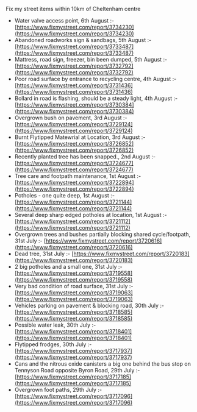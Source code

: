 Fix my street items within 10km of Cheltenham centre

<!-- fix_marker starts -->

- Water valve access point, 6th August :- [https://www.fixmystreet.com/report/3734230](https://www.fixmystreet.com/report/3734230)
- Abandoned roadworks sign & sandbags, 5th August :- [https://www.fixmystreet.com/report/3733487](https://www.fixmystreet.com/report/3733487)
- Mattress, road sign, freezer, bin been dumped, 5th August :- [https://www.fixmystreet.com/report/3732792](https://www.fixmystreet.com/report/3732792)
- Poor road surface by entrance to recycling centre, 4th August :- [https://www.fixmystreet.com/report/3731436](https://www.fixmystreet.com/report/3731436)
- Bollard in road is flashing, should be a steady light, 4th August :- [https://www.fixmystreet.com/report/3730384](https://www.fixmystreet.com/report/3730384)
- Overgrown bush on pavement, 3rd August :- [https://www.fixmystreet.com/report/3729124](https://www.fixmystreet.com/report/3729124)
- Burnt Flytipped Matewrial at Location, 3rd August :- [https://www.fixmystreet.com/report/3726852](https://www.fixmystreet.com/report/3726852)
- Recently planted tree has been snapped., 2nd August :- [https://www.fixmystreet.com/report/3724677](https://www.fixmystreet.com/report/3724677)
- Tree care and footpath maintenance, 1st August :- [https://www.fixmystreet.com/report/3722894](https://www.fixmystreet.com/report/3722894)
- Potholes - one quite deep, 1st August :- [https://www.fixmystreet.com/report/3721144](https://www.fixmystreet.com/report/3721144)
- Several deep sharp edged potholes at location, 1st August :- [https://www.fixmystreet.com/report/3721112](https://www.fixmystreet.com/report/3721112)
- Overgrown trees and bushes partially blocking shared cycle/footpath, 31st July :- [https://www.fixmystreet.com/report/3720616](https://www.fixmystreet.com/report/3720616)
- Dead tree, 31st July :- [https://www.fixmystreet.com/report/3720183](https://www.fixmystreet.com/report/3720183)
- 2 big potholes and a small one, 31st July :- [https://www.fixmystreet.com/report/3719558](https://www.fixmystreet.com/report/3719558)
- Very bad condition of road surface, 31st July :- [https://www.fixmystreet.com/report/3719063](https://www.fixmystreet.com/report/3719063)
- Vehicles parking on pavement & blocking road, 30th July :- [https://www.fixmystreet.com/report/3718585](https://www.fixmystreet.com/report/3718585)
- Possible water leak, 30th July :- [https://www.fixmystreet.com/report/3718401](https://www.fixmystreet.com/report/3718401)
- Flytipped frodges, 30th July :- [https://www.fixmystreet.com/report/3717937](https://www.fixmystreet.com/report/3717937)
- Cans and the nitrous oxide canisters a big one behind the bus stop on Tennyson Road opposite Byron Road, 29th July :- [https://www.fixmystreet.com/report/3717185](https://www.fixmystreet.com/report/3717185)
- Overgrown foot paths, 29th July :- [https://www.fixmystreet.com/report/3717096](https://www.fixmystreet.com/report/3717096)

<!-- fix_marker ends -->